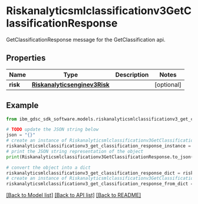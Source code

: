 # Riskanalyticsmlclassificationv3GetClassificationResponse

GetClassificationResponse message for the GetClassification api.

## Properties

Name | Type | Description | Notes
------------ | ------------- | ------------- | -------------
**risk** | [**Riskanalyticsenginev3Risk**](Riskanalyticsenginev3Risk.md) |  | [optional] 

## Example

```python
from ibm_gdsc_sdk_software.models.riskanalyticsmlclassificationv3_get_classification_response import Riskanalyticsmlclassificationv3GetClassificationResponse

# TODO update the JSON string below
json = "{}"
# create an instance of Riskanalyticsmlclassificationv3GetClassificationResponse from a JSON string
riskanalyticsmlclassificationv3_get_classification_response_instance = Riskanalyticsmlclassificationv3GetClassificationResponse.from_json(json)
# print the JSON string representation of the object
print(Riskanalyticsmlclassificationv3GetClassificationResponse.to_json())

# convert the object into a dict
riskanalyticsmlclassificationv3_get_classification_response_dict = riskanalyticsmlclassificationv3_get_classification_response_instance.to_dict()
# create an instance of Riskanalyticsmlclassificationv3GetClassificationResponse from a dict
riskanalyticsmlclassificationv3_get_classification_response_from_dict = Riskanalyticsmlclassificationv3GetClassificationResponse.from_dict(riskanalyticsmlclassificationv3_get_classification_response_dict)
```
[[Back to Model list]](../README.md#documentation-for-models) [[Back to API list]](../README.md#documentation-for-api-endpoints) [[Back to README]](../README.md)


